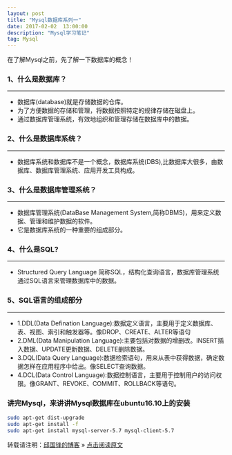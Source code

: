 ```yaml
---
layout: post
title: "Mysql数据库系列一"
date: 2017-02-02  13:00:00
description: "Mysql学习笔记"
tag: Mysql
---
```


在了解Mysql之前，先了解一下数据库的概念！

### 1、什么是数据库？
* ** *
* 数据库(database)就是存储数据的仓库。
* 为了方便数据的存储和管理，将数据按照特定的规律存储在磁盘上。
* 通过数据库管理系统，有效地组织和管理存储在数据库中的数据。


### 2、什么是数据库系统？
* ** *
* 数据库系统和数据库不是一个概念，数据库系统(DBS),比数据库大很多，由数据库、数据库管理系统、应用开发工具构成。



### 3、什么是数据库管理系统？
* ** *
* 数据库管理系统(DataBase Management System,简称DBMS)，用来定义数据、管理和维护数据的软件。
* 它是数据库系统的一种重要的组成部分。



### 4、什么是SQL?
* ** *
* Structured Query Language 简称SQL，结构化查询语言，数据库管理系统通过SQL语言来管理数据库中的数据。


### 5、SQL语言的组成部分
* ** *
* 1.DDL(Data Defination Language):数据定义语言，主要用于定义数据库、表、视图、索引和触发器等。像DROP、CREATE、ALTER等语句
* 2.DML(Data Manipulation Language):主要包括对数据的增删改。INSERT插入数据、UPDATE更新数据、DELETE删除数据。
* 3.DQL(Data Query Language):数据检索语句，用来从表中获得数据，确定数据怎样在应用程序中给出。像SELECT查询数据。
* 4.DCL(Data Control Language):数据控制语言，主要用于控制用户的访问权限。像GRANT、REVOKE、COMMIT、ROLLBACK等语句。


### 讲完Mysql，来讲讲Mysql数据库在ubuntu16.10上的安装
```bash
sudo apt-get dist-upgrade
sudo apt-get install -f
sudo apt-get install mysql-server-5.7 mysql-client-5.7
```
转载请注明：[邱国锋的博客](http://qiuguofeng.com) » [点击阅读原文](http://qiuguofeng.com/2016/09/rpm包管理/)
